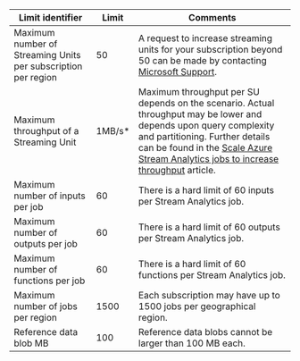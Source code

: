 | Limit identifier | Limit | Comments |
| --- | --- | --- |
| Maximum number of Streaming Units per subscription per region |50 |A request to increase streaming units for your subscription beyond 50 can be made by contacting [Microsoft Support](https://support.microsoft.com/en-us). |
| Maximum throughput of a Streaming Unit |1MB/s* |Maximum throughput per SU depends on the scenario. Actual throughput may be lower and depends upon query complexity and partitioning. Further details can be found in the [Scale Azure Stream Analytics jobs to increase throughput](../articles/stream-analytics/stream-analytics-scale-jobs.md) article. |
| Maximum number of inputs per job |60 |There is a hard limit of 60 inputs per Stream Analytics job. |
| Maximum number of outputs per job |60 |There is a hard limit of 60 outputs per Stream Analytics job. |
| Maximum number of functions per job |60 |There is a hard limit of 60 functions per Stream Analytics job. |
| Maximum number of jobs per region |1500 |Each subscription may have up to 1500 jobs per geographical region. |
| Reference data blob MB | 100 | Reference data blobs cannot be larger than 100 MB each. |